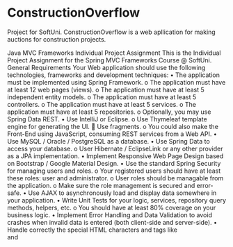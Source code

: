 # ConstructionOverflow
Project for SoftUni. ConstructionOverflow is a web apllication for making auctions for construction projects.

Java MVC Frameworks
Individual Project Assignment
This is the Individual Project Assignment for the Spring MVC Frameworks Course @ SoftUni.
General Requirements
Your Web application should use the following technologies, frameworks and development techniques:
•	The application must be implemented using Spring Framework.
o	The application must have at least 12 web pages (views).
o	The application must have at least 5 independent entity models.
o	The application must have at least 5 controllers.
o	The application must have at least 5 services.
o	The application must have at least 5 repositories.
o	Optionally, you may use Spring Data REST.
•	Use IntelliJ or Eclipse.
o	Use Thymeleaf template engine for generating the UI.
	Use fragments.
o	You could also make the Front-End using JavaScript, consuming REST services from a Web API.
•	Use MySQL / Oracle / PostgreSQL as a database.
•	Use Spring Data to access your database.
o	User Hibernate / EclipseLink or any other provider as a JPA implementation.
•	Implement Responsive Web Page Design based on Bootstrap / Google Material Design.
•	Use the standard Spring Security for managing users and roles.
o	Your registered users should have at least these roles: user and administrator.
o	User roles should be managable from the application.
o	Make sure the role management is secured and error-safe.
•	Use AJAX to asynchronously load and display data somewhere in your application.
•	Write Unit Tests for your logic, services, repository query methods, helpers, etc.
o	You should have at least 80% coverage on your business logic.
•	Implement Error Handling and Data Validation to avoid crashes when invalid data is entered (both client-side and server-side).
•	Handle correctly the special HTML characters and tags like <br /> and <script> (escape special characters).
•	Use at least 2 Interceptors.
•	Run asynchronous tasks for jobs that do not need to run sequential or for jobs in the background.
•	Schedule jobs that impact the whole application running e.g. once/twice a day.
•	Use ModelМapper or other mapping library.
Additional Requirements
•	Follow the best practices for OO design and high-quality code for the Web application:
o	Use data encapsulation.
o	Use exception handling properly.
o	Use inheritance, abstraction and polymorphism properly.
o	Follow the principles of strong cohesion and loose coupling.
o	Correctly format and structure your code, name your identifiers and make the code readable.
o	Follow the concept of thin controllers.

•	Well looking user interface (UI).
•	Good usability (easy to use UI).
•	Supporting of all modern Web browsers.
•	Use caching where appropriate.
•	Use a source control system by choice, e.g. GitHub, BitBucket.
o	Submit a link to your public source code repository.

